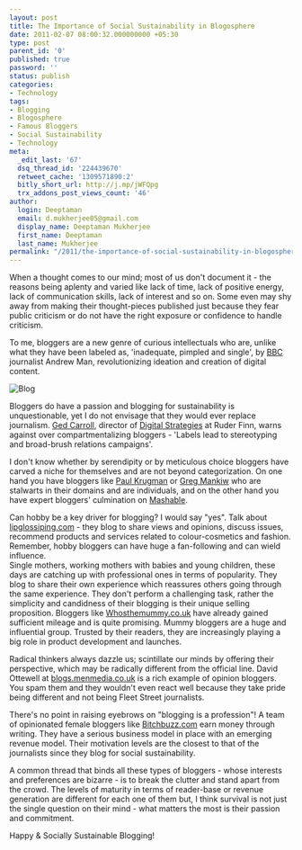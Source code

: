 ```yaml
---
layout: post
title: The Importance of Social Sustainability in Blogosphere
date: 2011-02-07 08:00:32.000000000 +05:30
type: post
parent_id: '0'
published: true
password: ''
status: publish
categories:
- Technology
tags:
- Blogging
- Blogosphere
- Famous Bloggers
- Social Sustainability
- Technology
meta:
  _edit_last: '67'
  dsq_thread_id: '224439670'
  retweet_cache: '1309571890:2'
  bitly_short_url: http://j.mp/jWFQpg
  trx_addons_post_views_count: '46'
author:
  login: Deeptaman
  email: d.mukherjee05@gmail.com
  display_name: Deeptaman Mukherjee
  first_name: Deeptaman
  last_name: Mukherjee
permalink: "/2011/the-importance-of-social-sustainability-in-blogosphere/"
---
```

<p>When a thought comes to our mind; most of us don't document it - the reasons being aplenty and varied like lack of time, lack of positive energy, lack of communication skills, lack of interest and so on. Some even may shy away from making their thought-pieces published just because they fear public criticism or do not have the right exposure or confidence to handle criticism.</p>
<p>To me, bloggers are a new genre of curious intellectuals who are, unlike what they have been labeled as, 'inadequate, pimpled and single', by <a href="http://www.bbc.co.uk/">BBC</a> journalist Andrew Man, revolutionizing ideation and creation of digital content.</p>
<p><!--more--></p>
<p><img src="/static/2011/02/blog.jpg" alt="Blog" class="alignright" /></p>
<p>Bloggers do have a passion and blogging for sustainability is unquestionable, yet I do not envisage that they would ever replace journalism. <a href="http://www.naymz.com/ged_carroll_2328920">Ged Carroll</a>, director of <a href="http://www.digitalstrategies.com/">Digital Strategies</a> at Ruder Finn, warns against over compartmentalizing bloggers - 'Labels lead to stereotyping and broad-brush relations campaigns'.</p>
<p>I don't know whether by serendipity or by meticulous choice bloggers have carved a niche for themselves and are not beyond categorization. On one hand you have bloggers like <a href="http://www.krugman.blogs.nytimes.com/">Paul Krugman</a> or <a href="http://www.gregmankiw.blogspot.com/">Greg Mankiw</a> who are stalwarts in their domains and are individuals, and on the other hand you have expert bloggers' culmination on <a href="http://www.mashable.com/">Mashable</a>.</p>
<p>Can hobby be a key driver for blogging? I would say "yes". Talk about <a href="http://www.lipglossiping.com/">lipglossiping.com</a> - they blog to share views and opinions, discuss issues, recommend products and services related to colour-cosmetics and fashion. Remember, hobby bloggers can have huge a fan-following and can wield influence.<br />
Single mothers, working mothers with babies and young children, these days are catching up with professional ones in terms of popularity. They blog to share their own experience which reassures others going through the same experience. They don't perform a challenging task, rather the simplicity and candidness of their blogging is their unique selling proposition. Bloggers like <a href="http://www.whosthemummy.co.uk">Whosthemummy.co.uk</a> have already gained sufficient mileage and is quite promising. Mummy bloggers are a huge and influential group. Trusted by their readers, they are increasingly playing a big role in product development and launches.</p>
<p>Radical thinkers always dazzle us; scintillate our minds by offering their perspective, which may be radically different from the official line. David Ottewell at <a href="http://www.blogs.menmedia.co.uk">blogs.menmedia.co.uk</a> is a rich example of opinion bloggers. You spam them and they wouldn't even react well because they take pride being different and not being Fleet Street journalists.</p>
<p>There's no point in raising eyebrows on "blogging is a profession"! A team of opinionated female bloggers like <a href="http://www.bitchbuzz.com/">Bitchbuzz.com</a> earn money through writing. They have a serious business model in place with an emerging revenue model. Their motivation levels are the closest to that of the journalists since they blog for social sustainability.  </p>
<p>A common thread that binds all these types of bloggers - whose interests and preferences are bizarre - is to break the clutter and stand apart from the crowd. The levels of maturity in terms of reader-base or revenue generation are different for each one of them but, I think survival is not just the single question on their mind - what matters the most is their passion and commitment.</p>
<p>Happy & Socially Sustainable Blogging!</p>
